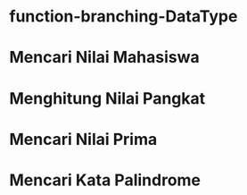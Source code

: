 # function-branching-DataType

# Mencari Nilai Mahasiswa
# Menghitung Nilai Pangkat
# Mencari Nilai Prima
# Mencari Kata Palindrome